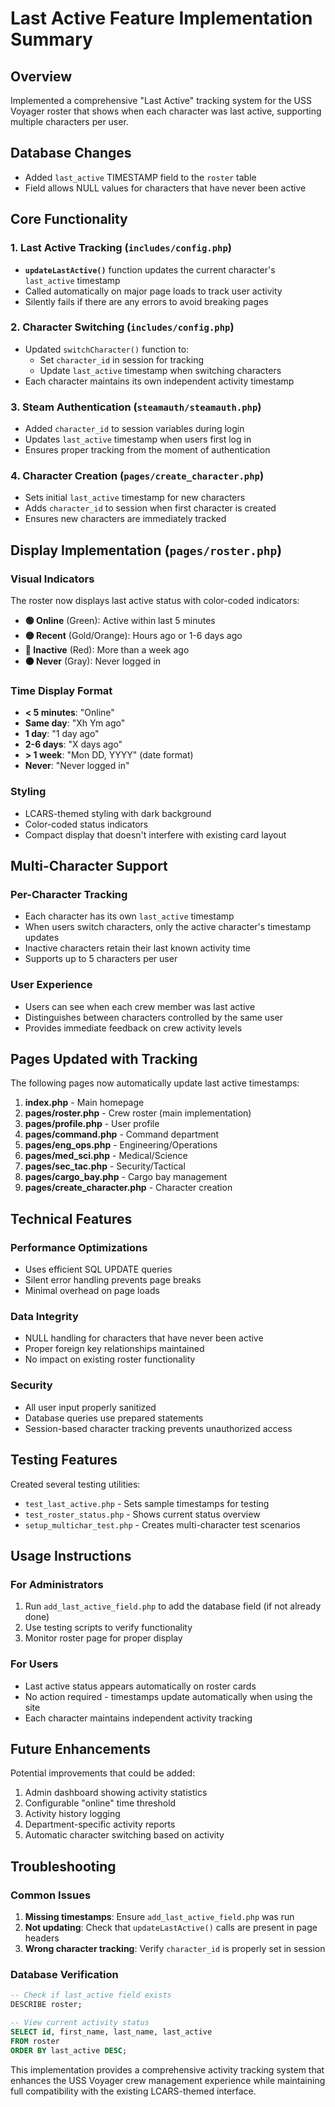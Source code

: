 # Last Active Feature Implementation Summary

## Overview
Implemented a comprehensive "Last Active" tracking system for the USS Voyager roster that shows when each character was last active, supporting multiple characters per user.

## Database Changes
- Added `last_active` TIMESTAMP field to the `roster` table
- Field allows NULL values for characters that have never been active

## Core Functionality

### 1. Last Active Tracking (`includes/config.php`)
- **`updateLastActive()`** function updates the current character's `last_active` timestamp
- Called automatically on major page loads to track user activity
- Silently fails if there are any errors to avoid breaking pages

### 2. Character Switching (`includes/config.php`)
- Updated `switchCharacter()` function to:
  - Set `character_id` in session for tracking
  - Update `last_active` timestamp when switching characters
- Each character maintains its own independent activity timestamp

### 3. Steam Authentication (`steamauth/steamauth.php`)
- Added `character_id` to session variables during login
- Updates `last_active` timestamp when users first log in
- Ensures proper tracking from the moment of authentication

### 4. Character Creation (`pages/create_character.php`)
- Sets initial `last_active` timestamp for new characters
- Adds `character_id` to session when first character is created
- Ensures new characters are immediately tracked

## Display Implementation (`pages/roster.php`)

### Visual Indicators
The roster now displays last active status with color-coded indicators:

- **🟢 Online** (Green): Active within last 5 minutes
- **🟡 Recent** (Gold/Orange): Hours ago or 1-6 days ago  
- **🔴 Inactive** (Red): More than a week ago
- **⚫ Never** (Gray): Never logged in

### Time Display Format
- **< 5 minutes**: "Online"
- **Same day**: "Xh Ym ago" 
- **1 day**: "1 day ago"
- **2-6 days**: "X days ago"
- **> 1 week**: "Mon DD, YYYY" (date format)
- **Never**: "Never logged in"

### Styling
- LCARS-themed styling with dark background
- Color-coded status indicators
- Compact display that doesn't interfere with existing card layout

## Multi-Character Support

### Per-Character Tracking
- Each character has its own `last_active` timestamp
- When users switch characters, only the active character's timestamp updates
- Inactive characters retain their last known activity time
- Supports up to 5 characters per user

### User Experience
- Users can see when each crew member was last active
- Distinguishes between characters controlled by the same user
- Provides immediate feedback on crew activity levels

## Pages Updated with Tracking

The following pages now automatically update last active timestamps:

1. **index.php** - Main homepage
2. **pages/roster.php** - Crew roster (main implementation)
3. **pages/profile.php** - User profile
4. **pages/command.php** - Command department
5. **pages/eng_ops.php** - Engineering/Operations
6. **pages/med_sci.php** - Medical/Science
7. **pages/sec_tac.php** - Security/Tactical
8. **pages/cargo_bay.php** - Cargo bay management
9. **pages/create_character.php** - Character creation

## Technical Features

### Performance Optimizations
- Uses efficient SQL UPDATE queries
- Silent error handling prevents page breaks
- Minimal overhead on page loads

### Data Integrity
- NULL handling for characters that have never been active
- Proper foreign key relationships maintained
- No impact on existing roster functionality

### Security
- All user input properly sanitized
- Database queries use prepared statements
- Session-based character tracking prevents unauthorized access

## Testing Features

Created several testing utilities:
- `test_last_active.php` - Sets sample timestamps for testing
- `test_roster_status.php` - Shows current status overview
- `setup_multichar_test.php` - Creates multi-character test scenarios

## Usage Instructions

### For Administrators
1. Run `add_last_active_field.php` to add the database field (if not already done)
2. Use testing scripts to verify functionality
3. Monitor roster page for proper display

### For Users
- Last active status appears automatically on roster cards
- No action required - timestamps update automatically when using the site
- Each character maintains independent activity tracking

## Future Enhancements

Potential improvements that could be added:
1. Admin dashboard showing activity statistics
2. Configurable "online" time threshold
3. Activity history logging
4. Department-specific activity reports
5. Automatic character switching based on activity

## Troubleshooting

### Common Issues
1. **Missing timestamps**: Ensure `add_last_active_field.php` was run
2. **Not updating**: Check that `updateLastActive()` calls are present in page headers
3. **Wrong character tracking**: Verify `character_id` is properly set in session

### Database Verification
```sql
-- Check if last_active field exists
DESCRIBE roster;

-- View current activity status
SELECT id, first_name, last_name, last_active 
FROM roster 
ORDER BY last_active DESC;
```

This implementation provides a comprehensive activity tracking system that enhances the USS Voyager crew management experience while maintaining full compatibility with the existing LCARS-themed interface.
